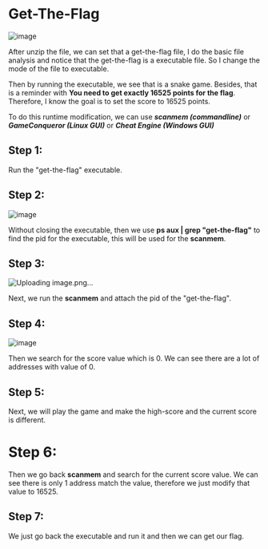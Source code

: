 # Get-The-Flag

![image](https://github.com/user-attachments/assets/606f752d-0a19-4ea6-94b8-862fc6550be1)

After unzip the file, we can set that a get-the-flag file, I do the basic file analysis and notice that the get-the-flag is a executable file. So I change the mode of the file to executable.

Then by running the executable, we see that is a snake game. Besides, that is a reminder with **You need to get exactly 16525 points for the flag**. Therefore, I know the goal is to set the score to 16525 points.

To do this runtime modification, we can use **_scanmem (commandline)_** or **_GameConqueror (Linux GUI)_** or **_Cheat Engine (Windows GUI)_**

## Step 1:

Run the "get-the-flag" executable.

## Step 2:
![image](https://github.com/user-attachments/assets/24d2df5a-bfc1-4058-bb99-2b2a13f4dbb5)

Without closing the executable, then we use **ps aux | grep "get-the-flag"** to find the pid for the executable, this will be used for the **scanmem**.

## Step 3:
![Uploading image.png…]()

Next, we run the **scanmem** and attach the pid of the "get-the-flag".

## Step 4:
![image](https://github.com/user-attachments/assets/619cb89e-c60e-40fb-b3ba-276c1285b891)

Then we search for the score value which is 0. We can see there are a lot of addresses with value of 0. 

## Step 5:

Next, we will play the game and make the high-score and the current score is different.

# Step 6:

Then we go back **scanmem** and search for the current score value. We can see there is only 1 address match the value, therefore we just modify that value to 16525.

## Step 7:

We just go back the executable and run it and then we can get our flag.
